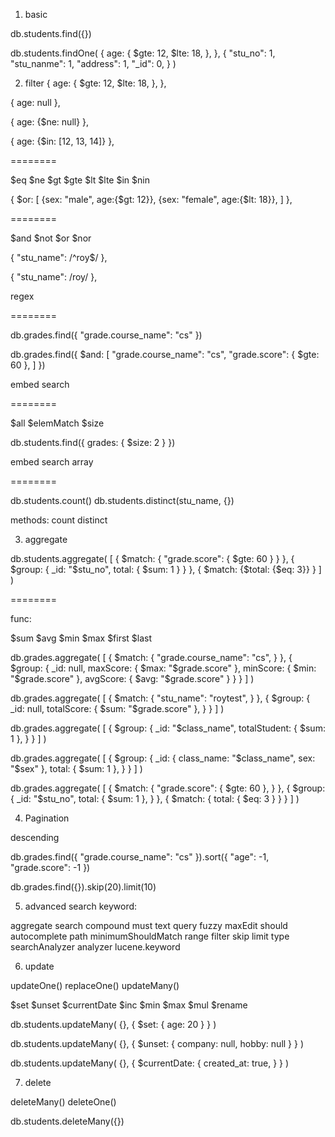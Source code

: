 1. basic

db.students.find({})

db.students.findOne(
  {
    age: {
      $gte: 12,
      $lte: 18,
    },
  },
  {
    "stu_no": 1,
    "stu_nanme": 1,
    "address": 1,
    "_id": 0,
  }
)


2. filter
{
  age: {
    $gte: 12,
    $lte: 18,
  },
},

{ age: null },

{ age: {$ne: null} },

{ age: {$in: [12, 13, 14]} },

========

$eq
$ne
$gt
$gte
$lt
$lte
$in
$nin

{
  $or: [
    {sex: "male", age:{$gt: 12}},
    {sex: "female", age:{$lt: 18}},
  ]
},

========

$and
$not
$or
$nor

{
  "stu_name": /^roy$/
},

{
  "stu_name": /roy/
},

regex

========

db.grades.find({
  "grade.course_name": "cs"
})

db.grades.find({
  $and: [
    "grade.course_name": "cs",
    "grade.score": {
      $gte: 60
    },
  ]
})

embed search

========

$all
$elemMatch
$size

db.students.find({
  grades: {
    $size: 2
  }
})

embed search array

========

db.students.count()
db.students.distinct(stu_name, {})

methods:
count
distinct




3. aggregate

db.students.aggregate(
  [
    <!-- where -->
    {
      $match: {
        "grade.score": { $gte: 60 }
      }
    },
    <!-- grounp by -->
    {
      $group: {
        _id: "$stu_no",
        total: { $sum: 1 }
      }
    },
    <!-- having -->
    {
      $match: {$total: {$eq: 3}}
    }
  ]
)

========

func:

$sum
$avg
$min
$max
$first
$last

db.grades.aggregate(
  [
    <!-- where -->
    {
      $match: {
        "grade.course_name": "cs",
      }
    },
    <!-- group by -->
    {
      $group: {
        _id: null,
        maxScore: {
          $max: "$grade.score"
        },
        minScore: {
          $min: "$grade.score"
        },
        avgScore: {
          $avg: "$grade.score"
        }
      }
    }
  ]
)

db.grades.aggregate(
  [
    <!-- where -->
    {
      $match: {
        "stu_name": "roytest",
      }
    },
    <!-- group by -->
    {
      $group: {
        _id: null,
        totalScore: {
          $sum: "$grade.score"
        },
      }
    }
  ]
)

db.grades.aggregate(
  [
    <!-- group by -->
    {
      $group: {
        _id: "$class_name",
        totalStudent: { $sum: 1 },
      }
    }
  ]
)

db.grades.aggregate(
  [
    <!-- group by -->
    {
      $group: {
        _id: {
          class_name: "$class_name",
          sex: "$sex"
        },
        total: { $sum: 1 },
      }
    }
  ]
)

db.grades.aggregate(
  [
    <!-- where -->
    {
      $match: {
        "grade.score": {
          $gte: 60
        },
      }
    },
    <!-- group by -->
    {
      $group: {
        _id: "$stu_no",
        total: { $sum: 1 },
      }
    },
    <!-- having -->
    {
      $match: {
        total: {
          $eq: 3
        }
      }
    }
  ]
)

4. Pagination


descending

db.grades.find({
  "grade.course_name": "cs"
}).sort({
  "age": -1,
  "grade.score": -1
})

db.grades.find({}).skip(20).limit(10)


5. advanced search keyword:

aggregate
search
compound
must
text
query
fuzzy
maxEdit
should
autocomplete
path
minimumShouldMatch
range
filter
skip
limit
type
searchAnalyzer
analyzer
lucene.keyword


6. update

updateOne()
replaceOne()
updateMany()

$set
$unset
$currentDate
$inc
$min
$max
$mul
$rename

db.students.updateMany(
  {},
  {
    $set: {
      age: 20
    }
  }
)

db.students.updateMany(
  {},
  {
    $unset: {
      company: null,
      hobby: null
    }
  }
)

db.students.updateMany(
  {},
  {
    $currentDate: {
      created_at: true,
    }
  }
)


7. delete

deleteMany()
deleteOne()

db.students.deleteMany({})